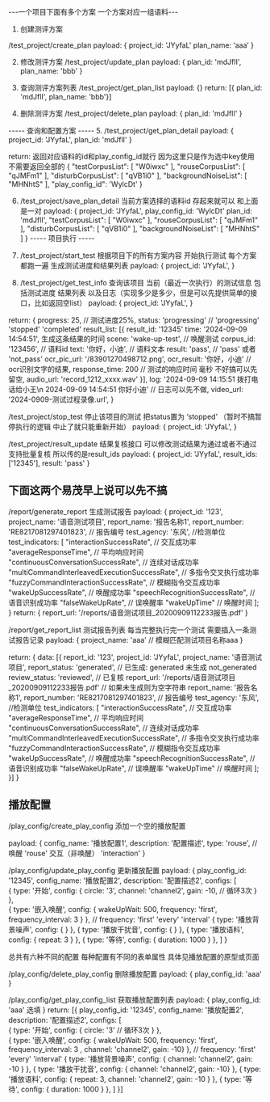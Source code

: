 ---一个项目下面有多个方案 一个方案对应一组语料---

1. 创建测评方案

/test_project/create_plan
payload:
{
    project_id: 'JYyfaL'
	plan_name: ‘aaa’
}


2. 修改测评方案
/test_project/update_plan
payload:
{
    plan_id: 'mdJflI',
    plan_name: 'bbb'
}

3. 查询测评方案列表
/test_project/get_plan_list
payload:
{}
return:
[{ plan_id: 'mdJflI', plan_name: 'bbb'}]

4. 删除测评方案
/test_project/delete_plan
payload:
{ 
    plan_id: 'mdJflI'
}

----- 查询和配置方案 -----
5. /test_project/get_plan_detail
payload:
{
    project_id: 'JYyfaL',
    plan_id: 'mdJflI'
}

return:
返回对应语料的id和play_config_id就行 因为这里只是作为选中key使用 不需要返回全部的
{
    "testCorpusList": [
        "W0iwxc"
    ],
    "rouseCorpusList": [
        "qJMFm1"
    ],
    "disturbCorpusList": [
        "qVB1i0"
    ],
    "backgroundNoiseList": [
        "MHNhtS"
    ],
    "play_config_id": 'WylcDt'
}

6. /test_project/save_plan_detail
当前方案选择的语料id 存起来就可以 和上面是一对
payload:
{
    project_id: 'JYyfaL',
    play_config_id: 'WylcDt'
    plan_id: 'mdJflI',
    "testCorpusList": [
        "W0iwxc"
    ],
    "rouseCorpusList": [
        "qJMFm1"
    ],
    "disturbCorpusList": [
        "qVB1i0"
    ],
    "backgroundNoiseList": [
        "MHNhtS"
    ]
}
----- 项目执行 -----
7. /test_project/start_test
根据项目下的所有方案内容 开始执行测试 每个方案都跑一遍 生成测试进度和结果列表
payload:
{
    project_id: 'JYyfaL',
}

8. /test_project/get_test_info
查询该项目 当前（最近一次执行）的测试信息 包括测试进度 结果列表 以及日志（实现多少是多少，但是可以先提供简单的接口，比如返回空list）
payload:
{
    project_id: 'JYyfaL',
}

return:
{
progress: 25, // 测试进度25%,
    status: 'progressing' // 'progressing' 'stopped' 'completed'
    result_list: [{
        result_id: '12345'
        time: '2024-09-09 14:54:51', 生成这条结果的时间
        scene: 'wake-up-test', // 唤醒测试
        corpus_id: '123456', // 语料id
        text: '你好，小迪', // 语料文本
        result: 'pass', // 'pass' 或者 'not_pass'
        ocr_pic_url: '/83901270498712.png',
        ocr_result: '你好，小迪' // ocr识别文字的结果,
        response_time: 200 // 测试的响应时间 毫秒 不好搞可以先留空,
        audio_url: 'record_1212_xxxx.wav'
    }],
    log: '2024-09-09 14:15:51 拨打电话给小王\n 2024-09-09 14:54:51 你好小迪' // 日志可以先不做,
    video_url: '2024-0909-测试过程录像.url',
}

/test_project/stop_test
停止该项目的测试 把status置为 ‘stopped’ （暂时不搞暂停执行的逻辑 中止了就只能重新开始）
payload:
{
    project_id: 'JYyfaL',
}

/test_project/result_update
结果复核接口 可以修改测试结果为通过或者不通过 支持批量复核 所以传的是result_ids
payload:
{
    project_id: 'JYyfaL',
    result_ids: ['12345'],
    result: 'pass'
}

## 下面这两个易茂早上说可以先不搞

/report/generate_report
生成测试报告
payload: 
{
    project_id: '123',
    project_name: '语音测试项目',
    report_name: '报告名称1',
    report_number: 'RE8217081297401823', // 报告编号
    test_agency: '东风', //检测单位
    test_indicators: [
        "interactionSuccessRate", // 交互成功率
        "averageResponseTime", // 平均响应时间
        "continuousConversationSuccessRate", // 连续对话成功率
        "multiCommandInterleavedExecutionSuccessRate", // 多指令交叉执行成功率
        "fuzzyCommandInteractionSuccessRate", // 模糊指令交互成功率
        "wakeUpSuccessRate", // 唤醒成功率
        "speechRecognitionSuccessRate", // 语音识别成功率
        "falseWakeUpRate", // 误唤醒率
        "wakeUpTime" // 唤醒时间
    ];
}
return:
{
    report_url: '/reports/语音测试项目_20200909112233报告.pdf'
}


/report/get_report_list
测试报告列表 每当完整执行完一个测试 需要插入一条测试报告记录
payload:
{
    project_name: 'aaa' // 模糊匹配测试项目名称aaa
}

return:
{
    data: [{
        report_id: '123',
        project_id: 'JYyfaL',
        project_name: '语音测试项目',
        report_status: 'generated', // 已生成: generated 未生成 not_generated
        review_status: 'reviewed', // 已复核
        report_url: '/reports/语音测试项目_20200909112233报告.pdf' // 如果未生成则为空字符串
        report_name: '报告名称1',
        report_number: 'RE8217081297401823', // 报告编号
        test_agency: '东风', //检测单位
        test_indicators: [
            "interactionSuccessRate", // 交互成功率
            "averageResponseTime", // 平均响应时间
            "continuousConversationSuccessRate", // 连续对话成功率
            "multiCommandInterleavedExecutionSuccessRate", // 多指令交叉执行成功率
            "fuzzyCommandInteractionSuccessRate", // 模糊指令交互成功率
            "wakeUpSuccessRate", // 唤醒成功率
            "speechRecognitionSuccessRate", // 语音识别成功率
            "falseWakeUpRate", // 误唤醒率
            "wakeUpTime" // 唤醒时间
        ];
    }]
}

## 播放配置

/play_config/create_play_config
添加一个空的播放配置

payload:
{
    config_name: '播放配置1',
    description: '配置描述',
    type: 'rouse', // 唤醒 'rouse' 交互（非唤醒） 'interaction'
}

/play_config/update_play_config
更新播放配置
payload:
{
    play_config_id: '12345',
    config_name: '播放配置2',
    description: '配置描述2',
    configs: [      
      { type: '开始', config: { circle: '3', channel: 'channel2', gain: -10, // 循环3次 } },  
      { type: '嵌入唤醒', config: { wakeUpWait: 500, frequency: 'first', frequency_interval: 3 } }, // frequency: 'first' 'every' 'interval'
      { type: '播放背景噪声', config: {   } },
      { type: '播放干扰音', config: {  } },
      { type: '播放语料', config: { repeat: 3 } },
      { type: '等待', config: { duration: 1000 } },
    ]
}

总共有六种不同的配置 每种配置有不同的表单属性 具体见播放配置的原型或页面

/play_config/delete_play_config
删除播放配置
payload:
{
    play_config_id: 'aaa'
}

/play_config/get_play_config_list
获取播放配置列表
payload:
{
    play_config_id: 'aaa'  选填
}
return: [{
    play_config_id: '12345',
    config_name: '播放配置2',
    description: '配置描述2',
    configs: [      
      { type: '开始', config: { circle: '3' // 循环3次 } },  
      { type: '嵌入唤醒', config: { wakeUpWait: 500, frequency: 'first', frequency_interval: 3 , channel: 'channel2', gain: -10} }, // frequency: 'first' 'every' 'interval'
      { type: '播放背景噪声', config: { channel: 'channel2', gain: -10 } },
      { type: '播放干扰音', config: { channel: 'channel2', gain: -10} },
      { type: '播放语料', config: { repeat: 3, channel: 'channel2', gain: -10 } },
      { type: '等待', config: { duration: 1000 } },
    ]
}]
